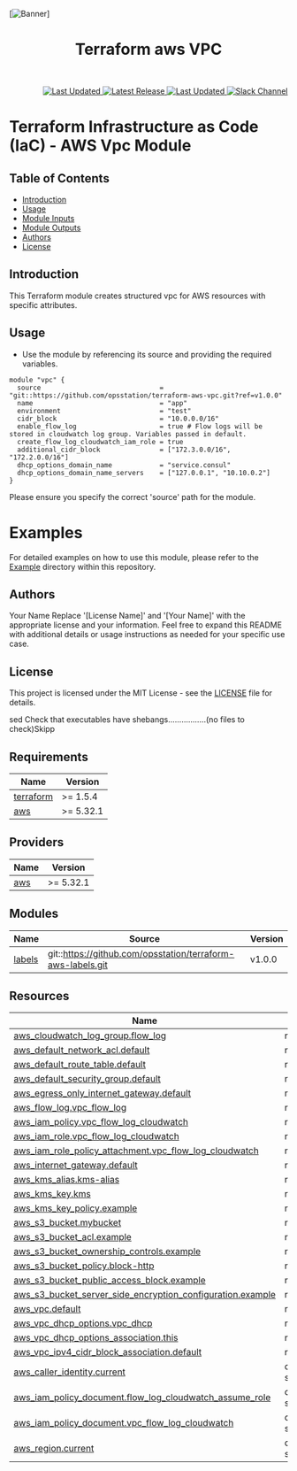 [![Banner](https://github.com/opsstation/terraform-aws-vpc/blob/master/docs/opsstation.png)]
<h1 align="center">
    Terraform aws VPC
</h1>

<!-- markdownlint-disable -->
<a href="https://cpco.io/homepage">
</a>
<br/>
<p align="right">
    <a href="https://github.com/opsstation/terraform-aws-vpc/commits">
        <img src="https://img.shields.io/github/last-commit/opsstation/terraform-aws-vpc.svg?style=for-the-badge" alt="Last Updated"/>
    </a>
    <a href="https://github.com/opsstation/terraform-aws-vpc/releases/latest">
        <img src="https://img.shields.io/github/release/opsstation/terraform-aws-vpc.svg?style=for-the-badge" alt="Latest Release"/>
    </a>
    <a href="https://github.com/opsstation/terraform-aws-vpc/commits">
        <img src="https://img.shields.io/github/last-commit/opsstation/terraform-aws-vpc.svg?style=for-the-badge" alt="Last Updated"/>
    </a>
    <a href="https://slack.opsstation.com">
        <img src="https://img.shields.io/badge/slack-opsstation-brightgreen.svg?style=for-the-badge" alt="Slack Channel"/>
    </a>
</p>
<!-- markdownlint-restore -->


# Terraform Infrastructure as Code (IaC) - AWS Vpc Module

## Table of Contents
- [Introduction](#introduction)
- [Usage](#usage)
- [Module Inputs](#module-inputs)
- [Module Outputs](#module-outputs)
- [Authors](#authors)
- [License](#license)

## Introduction
This Terraform module creates structured vpc for AWS resources with specific attributes.

## Usage

- Use the module by referencing its source and providing the required variables.

```hcl
module "vpc" {
  source                              = "git::https://github.com/opsstation/terraform-aws-vpc.git?ref=v1.0.0"
  name                                = "app"
  environment                         = "test"
  cidr_block                          = "10.0.0.0/16"
  enable_flow_log                     = true # Flow logs will be stored in cloudwatch log group. Variables passed in default.
  create_flow_log_cloudwatch_iam_role = true
  additional_cidr_block               = ["172.3.0.0/16", "172.2.0.0/16"]
  dhcp_options_domain_name            = "service.consul"
  dhcp_options_domain_name_servers    = ["127.0.0.1", "10.10.0.2"]
}
```
Please ensure you specify the correct 'source' path for the module.


# Examples
For detailed examples on how to use this module, please refer to the [Example](https://github.com/opsstation/terraform-aws-vpc/tree/master/_example) directory within this repository.

## Authors
Your Name
Replace '[License Name]' and '[Your Name]' with the appropriate license and your information. Feel free to expand this README with additional details or usage instructions as needed for your specific use case.

## License
This project is licensed under the MIT License - see the [LICENSE](https://github.com/opsstation/terraform-aws-vpc/blob/master/LICENSE) file for details.


sed
Check that executables have shebangs.................(no files to check)Skipp
<!-- BEGIN_TF_DOCS -->
## Requirements

| Name | Version |
|------|---------|
| <a name="requirement_terraform"></a> [terraform](#requirement\_terraform) | >= 1.5.4 |
| <a name="requirement_aws"></a> [aws](#requirement\_aws) | >= 5.32.1 |

## Providers

| Name | Version |
|------|---------|
| <a name="provider_aws"></a> [aws](#provider\_aws) | >= 5.32.1 |

## Modules

| Name | Source | Version |
|------|--------|---------|
| <a name="module_labels"></a> [labels](#module\_labels) | git::https://github.com/opsstation/terraform-aws-labels.git | v1.0.0 |

## Resources

| Name | Type |
|------|------|
| [aws_cloudwatch_log_group.flow_log](https://registry.terraform.io/providers/hashicorp/aws/latest/docs/resources/cloudwatch_log_group) | resource |
| [aws_default_network_acl.default](https://registry.terraform.io/providers/hashicorp/aws/latest/docs/resources/default_network_acl) | resource |
| [aws_default_route_table.default](https://registry.terraform.io/providers/hashicorp/aws/latest/docs/resources/default_route_table) | resource |
| [aws_default_security_group.default](https://registry.terraform.io/providers/hashicorp/aws/latest/docs/resources/default_security_group) | resource |
| [aws_egress_only_internet_gateway.default](https://registry.terraform.io/providers/hashicorp/aws/latest/docs/resources/egress_only_internet_gateway) | resource |
| [aws_flow_log.vpc_flow_log](https://registry.terraform.io/providers/hashicorp/aws/latest/docs/resources/flow_log) | resource |
| [aws_iam_policy.vpc_flow_log_cloudwatch](https://registry.terraform.io/providers/hashicorp/aws/latest/docs/resources/iam_policy) | resource |
| [aws_iam_role.vpc_flow_log_cloudwatch](https://registry.terraform.io/providers/hashicorp/aws/latest/docs/resources/iam_role) | resource |
| [aws_iam_role_policy_attachment.vpc_flow_log_cloudwatch](https://registry.terraform.io/providers/hashicorp/aws/latest/docs/resources/iam_role_policy_attachment) | resource |
| [aws_internet_gateway.default](https://registry.terraform.io/providers/hashicorp/aws/latest/docs/resources/internet_gateway) | resource |
| [aws_kms_alias.kms-alias](https://registry.terraform.io/providers/hashicorp/aws/latest/docs/resources/kms_alias) | resource |
| [aws_kms_key.kms](https://registry.terraform.io/providers/hashicorp/aws/latest/docs/resources/kms_key) | resource |
| [aws_kms_key_policy.example](https://registry.terraform.io/providers/hashicorp/aws/latest/docs/resources/kms_key_policy) | resource |
| [aws_s3_bucket.mybucket](https://registry.terraform.io/providers/hashicorp/aws/latest/docs/resources/s3_bucket) | resource |
| [aws_s3_bucket_acl.example](https://registry.terraform.io/providers/hashicorp/aws/latest/docs/resources/s3_bucket_acl) | resource |
| [aws_s3_bucket_ownership_controls.example](https://registry.terraform.io/providers/hashicorp/aws/latest/docs/resources/s3_bucket_ownership_controls) | resource |
| [aws_s3_bucket_policy.block-http](https://registry.terraform.io/providers/hashicorp/aws/latest/docs/resources/s3_bucket_policy) | resource |
| [aws_s3_bucket_public_access_block.example](https://registry.terraform.io/providers/hashicorp/aws/latest/docs/resources/s3_bucket_public_access_block) | resource |
| [aws_s3_bucket_server_side_encryption_configuration.example](https://registry.terraform.io/providers/hashicorp/aws/latest/docs/resources/s3_bucket_server_side_encryption_configuration) | resource |
| [aws_vpc.default](https://registry.terraform.io/providers/hashicorp/aws/latest/docs/resources/vpc) | resource |
| [aws_vpc_dhcp_options.vpc_dhcp](https://registry.terraform.io/providers/hashicorp/aws/latest/docs/resources/vpc_dhcp_options) | resource |
| [aws_vpc_dhcp_options_association.this](https://registry.terraform.io/providers/hashicorp/aws/latest/docs/resources/vpc_dhcp_options_association) | resource |
| [aws_vpc_ipv4_cidr_block_association.default](https://registry.terraform.io/providers/hashicorp/aws/latest/docs/resources/vpc_ipv4_cidr_block_association) | resource |
| [aws_caller_identity.current](https://registry.terraform.io/providers/hashicorp/aws/latest/docs/data-sources/caller_identity) | data source |
| [aws_iam_policy_document.flow_log_cloudwatch_assume_role](https://registry.terraform.io/providers/hashicorp/aws/latest/docs/data-sources/iam_policy_document) | data source |
| [aws_iam_policy_document.vpc_flow_log_cloudwatch](https://registry.terraform.io/providers/hashicorp/aws/latest/docs/data-sources/iam_policy_document) | data source |
| [aws_region.current](https://registry.terraform.io/providers/hashicorp/aws/latest/docs/data-sources/region) | data source |
